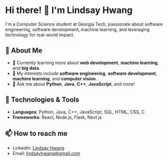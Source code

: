 # Hi there! 👋 I'm Lindsay Hwang

I'm a Computer Science student at Georgia Tech, passionate about software engineering, software development, machine learning, and leveraging technology for real-world impact.

## 🚀 About Me
- 🌱 Currently learning more about **web development**, **machine learning**, and **big data**.
- 🧠 My interests include **software engineering**, **software development**, **machine learning**, and **computer vision**.
- 💬 Ask me about **Python**, **Java**, **C++**, **JavaScript**, and more!

## 🔧 Technologies & Tools
- **Languages**: Python, Java, C++, JavaScript, SQL, HTML, CSS, C
- **Frameworks**: React, Node.js, Flask, Next.js

## 📫 How to reach me
- LinkedIn: [Lindsay Hwang](https://www.linkedin.com/in/lindsay-hwang/)
- Email: lindsayhwang@gmail.com

